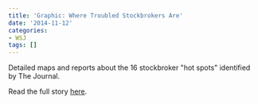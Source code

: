```yaml
---
title: 'Graphic: Where Troubled Stockbrokers Are'
date: '2014-11-12'
categories:
- WSJ
tags: []
---
```

Detailed maps and reports about the 16 stockbroker "hot spots" identified by The Journal.

Read the full story [here](http://graphics.wsj.com/troubled-stockbrokers-hotspots/).